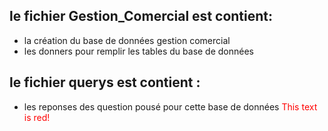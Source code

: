 ## le fichier Gestion_Comercial est contient:
- la création du base de données gestion comercial
- les donners pour remplir les tables du base de données
## le fichier querys est contient :
- les reponses des question pousé pour cette base de données
<font color="red">This text is red!</font>
